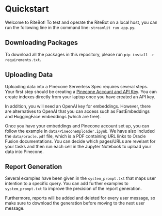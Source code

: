 # Quickstart

Welcome to RiteBot! To test and operate the RiteBot on a local host, you can run 
the following line in the command line: `streamlit run app.py`. 

## Downloading Packages

To download all the packages in this repository, please run `pip install -r requirements.txt`.

## Uploading Data

Uploading data into a Pinecone Serverless Spec requires several steps. Your first
step should be creating a [Pinecone Account and API Key](https://docs.pinecone.io/guides/get-started/quickstart).
You can create indexes directly from your laptop once you have created an API key.

In addition, you will need an OpenAI key for embeddings. However, there are alternatives
to OpenAI that you can access such as FastEmbeddings and HuggingFace embeddings (which
are free). 

Once you have your embeddings and Pinecone account set up, you can follow the example in
`data/PineconeUploader.ipynb`. We have also included the `data/oracle.pdf` file, which
is a PDF containing URL links to Oracle Fusion documentations. You can decide which pages/URLs
are revelant for your tasks and then run each cell in the Jupyter Notebook to upload your
data into Pinecone.  

## Report Generation

Several examples have been given in the `system_prompt.txt` that maps user intention
to a specific query. You can add further examples to `system_prompt.txt` to improve the 
precision of the report generation.

Furthermore, reports will be added and deleted for every user message, so make sure to download
the generation before moving to the next user message. 